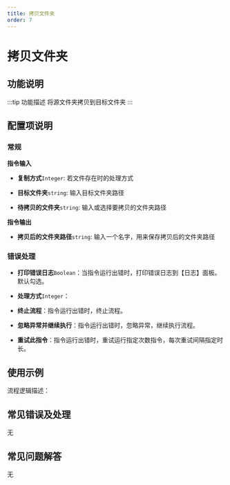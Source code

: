 ```yaml
---
title: 拷贝文件夹
order: 7
---
```


# 拷贝文件夹

## 功能说明

:::tip 功能描述
将源文件夹拷贝到目标文件夹
:::

## 配置项说明

### 常规

**指令输入**

- **复制方式**`Integer`: 若文件存在时的处理方式

- **目标文件夹**`string`: 输入目标文件夹路径

- **待拷贝的文件夹**`string`: 输入或选择要拷贝的文件夹路径


**指令输出**

- **拷贝后的文件夹路径**`string`: 输入一个名字，用来保存拷贝后的文件夹路径

### 错误处理

- **打印错误日志**`Boolean`：当指令运行出错时，打印错误日志到【日志】面板。默认勾选。

- **处理方式**`Integer`：

 - **终止流程**：指令运行出错时，终止流程。

 - **忽略异常并继续执行**：指令运行出错时，忽略异常，继续执行流程。

 - **重试此指令**：指令运行出错时，重试运行指定次数指令，每次重试间隔指定时长。

## 使用示例

流程逻辑描述：

## 常见错误及处理

无

## 常见问题解答

无


